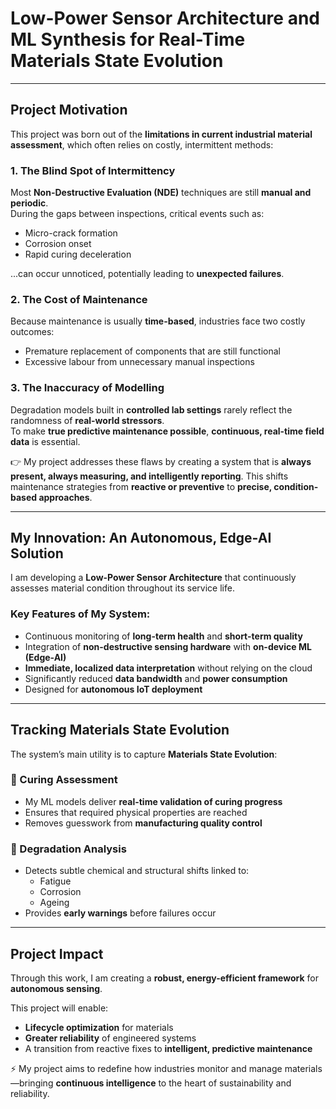 # Low-Power Sensor Architecture and ML Synthesis for Real-Time Materials State Evolution

---

## Project Motivation
This project was born out of the **limitations in current industrial material assessment**, which often relies on costly, intermittent methods:

### 1. The Blind Spot of Intermittency
Most **Non-Destructive Evaluation (NDE)** techniques are still **manual and periodic**.  
During the gaps between inspections, critical events such as:
- Micro-crack formation  
- Corrosion onset  
- Rapid curing deceleration  

...can occur unnoticed, potentially leading to **unexpected failures**.

### 2. The Cost of Maintenance
Because maintenance is usually **time-based**, industries face two costly outcomes:
- Premature replacement of components that are still functional  
- Excessive labour from unnecessary manual inspections  

### 3. The Inaccuracy of Modelling
Degradation models built in **controlled lab settings** rarely reflect the randomness of **real-world stressors**.  
To make **true predictive maintenance possible**, **continuous, real-time field data** is essential.

👉 My project addresses these flaws by creating a system that is **always present, always measuring, and intelligently reporting**. This shifts maintenance strategies from **reactive or preventive** to **precise, condition-based approaches**.

---

## My Innovation: An Autonomous, Edge-AI Solution
I am developing a **Low-Power Sensor Architecture** that continuously assesses material condition throughout its service life.  

### Key Features of My System:
- Continuous monitoring of **long-term health** and **short-term quality**  
- Integration of **non-destructive sensing hardware** with **on-device ML (Edge-AI)**  
- **Immediate, localized data interpretation** without relying on the cloud  
- Significantly reduced **data bandwidth** and **power consumption**  
- Designed for **autonomous IoT deployment**  

---

## Tracking Materials State Evolution
The system’s main utility is to capture **Materials State Evolution**:

### 🔹 Curing Assessment
- My ML models deliver **real-time validation of curing progress**  
- Ensures that required physical properties are reached  
- Removes guesswork from **manufacturing quality control**  

### 🔹 Degradation Analysis
- Detects subtle chemical and structural shifts linked to:  
  - Fatigue  
  - Corrosion  
  - Ageing  
- Provides **early warnings** before failures occur  

---

## Project Impact
Through this work, I am creating a **robust, energy-efficient framework** for **autonomous sensing**.  

This project will enable:  
- **Lifecycle optimization** for materials  
- **Greater reliability** of engineered systems  
- A transition from reactive fixes to **intelligent, predictive maintenance**  

⚡ My project aims to redefine how industries monitor and manage materials—bringing **continuous intelligence** to the heart of sustainability and reliability.
